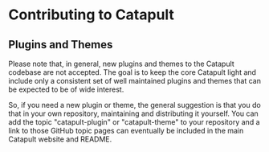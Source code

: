 Contributing to Catapult
========================

## Plugins and Themes

Please note that, in general, new plugins and themes to the Catapult
codebase are not accepted. The goal is to keep the core Catapult light
and include only a consistent set of well maintained plugins and themes
that can be expected to be of wide interest.

So, if you need a new plugin or theme, the general suggestion is that
you do that in your own repository, maintaining and distributing it
yourself. You can add the topic "catapult-plugin" or "catapult-theme" to
your repository and a link to those GitHub topic pages can eventually be
included in the main Catapult website and README.
